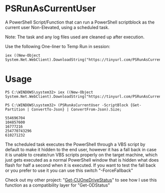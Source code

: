  # PSRunAsCurrentUser
A PowerShell Script/Function that can run a PowerShell scriptblock as the current user Non-Elevated, using a scheduled task.

Note: The task and any log files used are cleaned up after execution.

Use the following One-liner to Temp Run in session: 

```
iex ((New-Object System.Net.WebClient).DownloadString("https://tinyurl.com/PSRunAsCurrentUser"));
```

# Usage

```
PS C:\WINDOWS\system32> iex ((New-Object System.Net.WebClient).DownloadString("https://tinyurl.com/PSRunAsCurrentUser"));

PS C:\WINDOWS\system32> (PSRunAsCurrentUser -ScriptBlock {Get-Partition | ConvertTo-Json} | ConvertFrom-Json).Size;

554696704
104857600
16777216
254770743296
610271232

```
The scheduled task executes the PowerShell through a VBS script by default to make it hidden to the end user, however it has a fall back in case it is unable to create/run VBS scripts properly on the target machine, which just gets executed as a normal PowerShell window that is hidden what does flash for half a second when it is executed. If you want to test the fall back or you prefer to use it you can use this switch "-ForceFallback"

Check out my other project: "[Get-CUOneDriveStatus](https://github.com/AlecMcCutcheon/Get-CUOneDriveStatus)" to see how I use this function as a compatibility layer for "Get-ODStatus"
